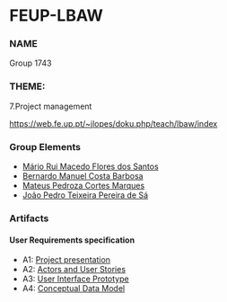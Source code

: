 # FEUP-LBAW

### NAME
Group 1743


### THEME: 

7.Project management

https://web.fe.up.pt/~jlopes/doku.php/teach/lbaw/index

### Group Elements

* [Mário Rui Macedo Flores dos Santos](https://github.com/mariosantosprivate)
* [Bernardo Manuel Costa Barbosa](https://github.com/bernardomcbarbosa)
* [Mateus Pedroza Cortes Marques](https://github.com/mpcmarques)
* [João Pedro Teixeira Pereira de Sá](https://github.com/jotapsa)

### Artifacts

#### User Requirements specification
* A1: [Project presentation](/artifacts/A1.md)
* A2: [Actors and User Stories](/artifacts/A2.md)
* A3: [User Interface Prototype](/artifacts/A3.md)
* A4: [Conceptual Data Model](/artifacts/A4.md)
